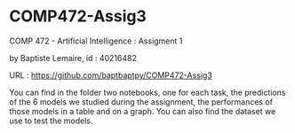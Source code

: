 # COMP472-Assig3

COMP 472 - Artificial Intelligence : Assigment 1

by Baptiste Lemaire, id : 40216482

URL : https://github.com/baptbaptpy/COMP472-Assig3

You can find in the folder two notebooks, one for each task, the predictions of the 6 models we studied during the assignment, the performances of those models in a table and on a graph. You can also find the dataset we use to test the models.
